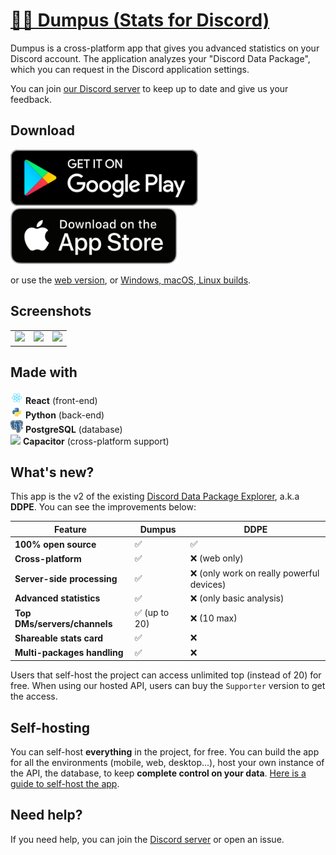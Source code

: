 # [👨‍💻 Dumpus (Stats for Discord)](https://play.google.com/store/apps/details?id=app.dumpus.app)

Dumpus is a cross-platform app that gives you advanced statistics on your Discord account. The application analyzes your "Discord Data Package", which you can request in the Discord application settings.

You can join [our Discord server](https://androz2091.fr/discord) to keep up to date and give us your feedback.

## Download

<a href="https://play.google.com/store/apps/details?id=app.dumpus.app" target="_blank">
<img src="./assets/playstore.svg" height="90px" />
</a>
<a href="https://apps.apple.com/us/app/dumpus-stats-for-discord/id6450952260" target="_blank">
<img src="./assets/appstore.svg" height="90px" />
</a>

or use the [web version](https://web.dumpus.app), or [Windows, macOS, Linux builds](https://github.com/dumpus-app/dumpus-app/releases/latest).

## Screenshots

|                                                       |                                                       |                                                       |
| ----------------------------------------------------- | ----------------------------------------------------- | ----------------------------------------------------- |
| <img src="./assets/screenshot1.jpg" height="400px" /> | <img src="./assets/screenshot2.jpg" height="400px" /> | <img src="./assets/screenshot3.jpg" height="400px" /> |

## Made with

<code><img height="20" src="https://raw.githubusercontent.com/github/explore/80688e429a7d4ef2fca1e82350fe8e3517d3494d/topics/react/react.png"></code> **React** (front-end)  
<code><img height="20" src="https://raw.githubusercontent.com/github/explore/80688e429a7d4ef2fca1e82350fe8e3517d3494d/topics/python/python.png"></code> **Python** (back-end)  
<code><img height="20" src="https://raw.githubusercontent.com/github/explore/80688e429a7d4ef2fca1e82350fe8e3517d3494d/topics/postgresql/postgresql.png"></code> **PostgreSQL** (database)  
<code><img height="20" src="https://3776657.fs1.hubspotusercontent-na1.net/hub/3776657/hubfs/capacitor-icon.png"></code> **Capacitor** (cross-platform support)

## What's new?

This app is the v2 of the existing [Discord Data Package Explorer](https://ddpe.androz2091.fr), a.k.a **DDPE**. You can see the improvements below:

| Feature                                   | Dumpus        | DDPE                                      |
| ----------------------------------------- | ------------- | ----------------------------------------- |
| **100% open source**                      | ✅            | ✅                                        |
| **Cross-platform**                        | ✅            | ❌ (web only)                             |
| **Server-side processing**                | ✅            | ❌ (only work on really powerful devices) |
| **Advanced statistics**                   | ✅            | ❌ (only basic analysis)                  |
| **Top DMs/servers/channels**              | ✅ (up to 20) | ❌ (10 max)                               |
| **Shareable stats card**                  | ✅            | ❌                                        |
| **Multi-packages handling**               | ✅            | ❌                                        |

Users that self-host the project can access unlimited top (instead of 20) for free. When using our hosted API, users can buy the `Supporter` version to get the access.

## Self-hosting

You can self-host **everything** in the project, for free. You can build the app for all the environments (mobile, web, desktop...), host your own instance of the API, the database, to keep **complete control on your data**.
[Here is a guide to self-host the app](./DEVELOPERS.md).

## Need help?

If you need help, you can join the [Discord server](https://androz2091.fr/discord) or open an issue.
